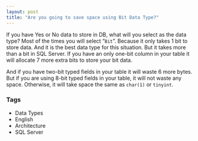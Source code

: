 ```yaml
---
layout: post
title: "Are you going to save space using Bit Data Type?"
---
```


If you have Yes or No data to store in DB, what will you select as the data type? Most of the times you will select “`Bit`”. Because it only takes 1 bit to store data. And it is the best data type for this situation. But it takes more than a bit in SQL Server. If you have an only one-bit column in your table it will allocate 7 more extra bits to store your bit data.

And if you have two-bit typed fields in your table it will waste 6 more bytes. But if you are using 8-bit typed fields in your table, it will not waste any space. Otherwise, it will take space the same as `char(1)` or `tinyint`. 

### Tags

- Data Types
- English
- Architecture
- SQL Server